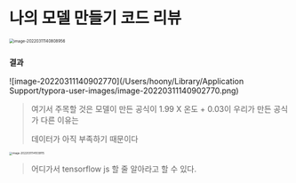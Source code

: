 # 나의 모델 만들기 코드 리뷰 

<img src="/Users/hoony/Library/Application Support/typora-user-images/image-20220311140808956.png" alt="image-20220311140808956" style="zoom:50%;" />

### `결과`

![image-20220311140902770](/Users/hoony/Library/Application Support/typora-user-images/image-20220311140902770.png)

> 여기서 주목할 것은 모델이 만든 공식이 1.99 X 온도 + 0.03이 우리가 만든 공식가 다른 이유는
>
> 데이터가 아직 부족하기 때문이다

<img src="/Users/hoony/Library/Application Support/typora-user-images/image-20220311141039115.png" alt="image-20220311141039115" style="zoom:33%;" />

> 어디가서 tensorflow js 할 줄 알아라고 할 수 있다.




